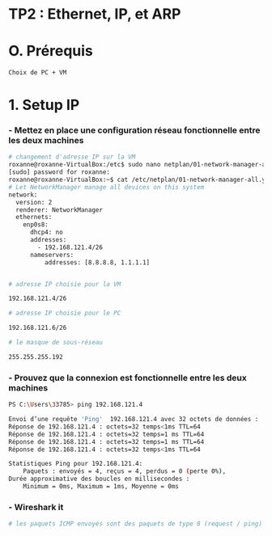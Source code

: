 # TP2 : Ethernet, IP, et ARP

# O. Prérequis

```bash
Choix de PC + VM
```

# 1. Setup IP

### -  Mettez en place une configuration réseau fonctionnelle entre les deux machines


```bash
# changement d'adresse IP sur la VM
roxanne@roxanne-VirtualBox:/etc$ sudo nano netplan/01-network-manager-all.yaml
[sudo] password for roxanne:
roxanne@roxanne-VirtualBox:~$ cat /etc/netplan/01-network-manager-all.yaml
# Let NetworkManager manage all devices on this system
network:
  version: 2
  renderer: NetworkManager
  ethernets:
    enp0s8:
      dhcp4: no
      addresses:
        - 192.168.121.4/26
      nameservers:
          addresses: [8.8.8.8, 1.1.1.1]


# adresse IP choisie pour la VM

192.168.121.4/26

# adresse IP choisie pour le PC

192.168.121.6/26

# le masque de sous-réseau

255.255.255.192
```

### - Prouvez que la connexion est fonctionnelle entre les deux machines

```bash
PS C:\Users\33785> ping 192.168.121.4

Envoi d’une requête 'Ping'  192.168.121.4 avec 32 octets de données :
Réponse de 192.168.121.4 : octets=32 temps<1ms TTL=64
Réponse de 192.168.121.4 : octets=32 temps=1 ms TTL=64
Réponse de 192.168.121.4 : octets=32 temps=1 ms TTL=64
Réponse de 192.168.121.4 : octets=32 temps<1ms TTL=64

Statistiques Ping pour 192.168.121.4:
    Paquets : envoyés = 4, reçus = 4, perdus = 0 (perte 0%),
Durée approximative des boucles en millisecondes :
    Minimum = 0ms, Maximum = 1ms, Moyenne = 0ms
```

### - Wireshark it

```bash
# les paquets ICMP envoyés sont des paquets de type 8 (request / ping) et de type 0 (reply / pong)
```